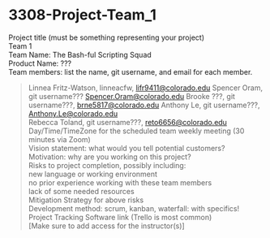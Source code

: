 # 3308-Project-Team_1
Project title (must be something representing your project) <br>
Team 1<br>
Team Name: The Bash-ful Scripting Squad<br>
Product Name: ???<br>
Team members: list the name, git username, and email for each member.<br>
> Linnea Fritz-Watson, linneacfw, lifr9411@colorado.edu
> Spencer Oram, git username??? Spencer.Oram@colorado.edu 
> Brooke ???, git username???, brne5817@colorado.edu 
> Anthony Le, git username???, Anthony.Le@colorado.edu  
> Rebecca Toland, git username???, reto6656@colorado.edu     <br>
Day/Time/TimeZone for the scheduled team weekly meeting (30 minutes via Zoom)<br>
Vision statement: what would you tell potential customers?<br>
Motivation: why are you working on this project?<br>
Risks to project completion, possibly including:<br>
> new language or working environment<br>
> no prior experience working with these team members<br>
> lack of some needed resources<br>
Mitigation Strategy for above risks<br>
Development method: scrum, kanban, waterfall: with specifics!<br>
Project Tracking Software link (Trello is most common)<br>
[Make sure to add access for the instructor(s)]<br>
